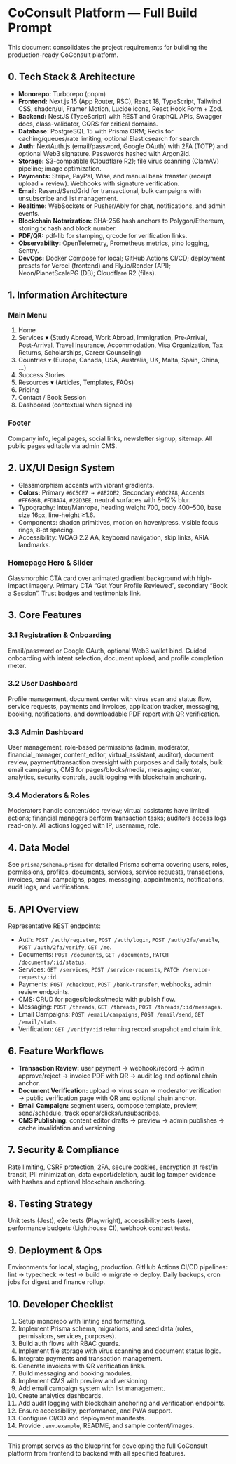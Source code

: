 # CoConsult Platform — Full Build Prompt

This document consolidates the project requirements for building the production-ready CoConsult platform.

## 0. Tech Stack & Architecture
- **Monorepo:** Turborepo (pnpm)
- **Frontend:** Next.js 15 (App Router, RSC), React 18, TypeScript, Tailwind CSS, shadcn/ui, Framer Motion, Lucide icons, React Hook Form + Zod.
- **Backend:** NestJS (TypeScript) with REST and GraphQL APIs, Swagger docs, class-validator, CQRS for critical domains.
- **Database:** PostgreSQL 15 with Prisma ORM; Redis for caching/queues/rate limiting; optional Elasticsearch for search.
- **Auth:** NextAuth.js (email/password, Google OAuth) with 2FA (TOTP) and optional Web3 signature. Passwords hashed with Argon2id.
- **Storage:** S3-compatible (Cloudflare R2); file virus scanning (ClamAV) pipeline; image optimization.
- **Payments:** Stripe, PayPal, Wise, and manual bank transfer (receipt upload + review). Webhooks with signature verification.
- **Email:** Resend/SendGrid for transactional, bulk campaigns with unsubscribe and list management.
- **Realtime:** WebSockets or Pusher/Ably for chat, notifications, and admin events.
- **Blockchain Notarization:** SHA-256 hash anchors to Polygon/Ethereum, storing tx hash and block number.
- **PDF/QR:** pdf-lib for stamping, qrcode for verification links.
- **Observability:** OpenTelemetry, Prometheus metrics, pino logging, Sentry.
- **DevOps:** Docker Compose for local; GitHub Actions CI/CD; deployment presets for Vercel (frontend) and Fly.io/Render (API); Neon/PlanetScalePG (DB); Cloudflare R2 (files).

## 1. Information Architecture
### Main Menu
1. Home
2. Services ▾ (Study Abroad, Work Abroad, Immigration, Pre‑Arrival, Post‑Arrival, Travel Insurance, Accommodation, Visa Organization, Tax Returns, Scholarships, Career Counseling)
3. Countries ▾ (Europe, Canada, USA, Australia, UK, Malta, Spain, China, …)
4. Success Stories
5. Resources ▾ (Articles, Templates, FAQs)
6. Pricing
7. Contact / Book Session
8. Dashboard (contextual when signed in)

### Footer
Company info, legal pages, social links, newsletter signup, sitemap. All public pages editable via admin CMS.

## 2. UX/UI Design System
- Glassmorphism accents with vibrant gradients.
- **Colors:** Primary `#6C5CE7 → #8E2DE2`, Secondary `#00C2A8`, Accents `#FF6B6B`, `#FDBA74`, `#22D3EE`, neutral surfaces with 8–12% blur.
- Typography: Inter/Manrope, heading weight 700, body 400–500, base size 16px, line-height ≥1.6.
- Components: shadcn primitives, motion on hover/press, visible focus rings, 8‑pt spacing.
- Accessibility: WCAG 2.2 AA, keyboard navigation, skip links, ARIA landmarks.

### Homepage Hero & Slider
Glassmorphic CTA card over animated gradient background with high-impact imagery. Primary CTA “Get Your Profile Reviewed”, secondary “Book a Session”. Trust badges and testimonials link.

## 3. Core Features
### 3.1 Registration & Onboarding
Email/password or Google OAuth, optional Web3 wallet bind. Guided onboarding with intent selection, document upload, and profile completion meter.

### 3.2 User Dashboard
Profile management, document center with virus scan and status flow, service requests, payments and invoices, application tracker, messaging, booking, notifications, and downloadable PDF report with QR verification.

### 3.3 Admin Dashboard
User management, role-based permissions (admin, moderator, financial_manager, content_editor, virtual_assistant, auditor), document review, payment/transaction oversight with purposes and daily totals, bulk email campaigns, CMS for pages/blocks/media, messaging center, analytics, security controls, audit logging with blockchain anchoring.

### 3.4 Moderators & Roles
Moderators handle content/doc review; virtual assistants have limited actions; financial managers perform transaction tasks; auditors access logs read-only. All actions logged with IP, username, role.

## 4. Data Model
See `prisma/schema.prisma` for detailed Prisma schema covering users, roles, permissions, profiles, documents, services, service requests, transactions, invoices, email campaigns, pages, messaging, appointments, notifications, audit logs, and verifications.

## 5. API Overview
Representative REST endpoints:
- Auth: `POST /auth/register`, `POST /auth/login`, `POST /auth/2fa/enable`, `POST /auth/2fa/verify`, `GET /me`.
- Documents: `POST /documents`, `GET /documents`, `PATCH /documents/:id/status`.
- Services: `GET /services`, `POST /service-requests`, `PATCH /service-requests/:id`.
- Payments: `POST /checkout`, `POST /bank-transfer`, webhooks, admin review endpoints.
- CMS: CRUD for pages/blocks/media with publish flow.
- Messaging: `POST /threads`, `GET /threads`, `POST /threads/:id/messages`.
- Email Campaigns: `POST /email/campaigns`, `POST /email/send`, `GET /email/stats`.
- Verification: `GET /verify/:id` returning record snapshot and chain link.

## 6. Feature Workflows
- **Transaction Review:** user payment → webhook/record → admin approve/reject → invoice PDF with QR → audit log and optional chain anchor.
- **Document Verification:** upload → virus scan → moderator verification → public verification page with QR and optional chain anchor.
- **Email Campaign:** segment users, compose template, preview, send/schedule, track opens/clicks/unsubscribes.
- **CMS Publishing:** content editor drafts → preview → admin publishes → cache invalidation and versioning.

## 7. Security & Compliance
Rate limiting, CSRF protection, 2FA, secure cookies, encryption at rest/in transit, PII minimization, data export/deletion, audit log tamper evidence with hashes and optional blockchain anchoring.

## 8. Testing Strategy
Unit tests (Jest), e2e tests (Playwright), accessibility tests (axe), performance budgets (Lighthouse CI), webhook contract tests.

## 9. Deployment & Ops
Environments for local, staging, production. GitHub Actions CI/CD pipelines: lint → typecheck → test → build → migrate → deploy. Daily backups, cron jobs for digest and finance rollup.

## 10. Developer Checklist
1. Setup monorepo with linting and formatting.
2. Implement Prisma schema, migrations, and seed data (roles, permissions, services, purposes).
3. Build auth flows with RBAC guards.
4. Implement file storage with virus scanning and document status logic.
5. Integrate payments and transaction management.
6. Generate invoices with QR verification links.
7. Build messaging and booking modules.
8. Implement CMS with preview and versioning.
9. Add email campaign system with list management.
10. Create analytics dashboards.
11. Add audit logging with blockchain anchoring and verification endpoints.
12. Ensure accessibility, performance, and PWA support.
13. Configure CI/CD and deployment manifests.
14. Provide `.env.example`, README, and sample content/images.

---
This prompt serves as the blueprint for developing the full CoConsult platform from frontend to backend with all specified features.
